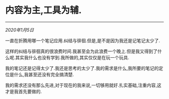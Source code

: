# 内容为主,工具为辅.

-----

*2020年1月5日*

一直在折腾用哪一个笔记应用.纠结与徘徊.但是,是不是因为我还是记笔记太少了.

这样的纠结与徘徊真的很浪费时间.我甚至会为此浪费一个晚上.但是我又得到了什么呢.其实我什么也没有学到.我所做的,其实仅仅是在玩一个玩具.

我的笔记还是记得太少了.我还是思考的太少了.我的需求是什么,我所要的笔记的定位是什么,我甚至还没有完全搞清楚.

我的需求还没有那么先进,对于现在的我来说,一切够用就好.扎实基础,注重内容,这才是我首先要做的.